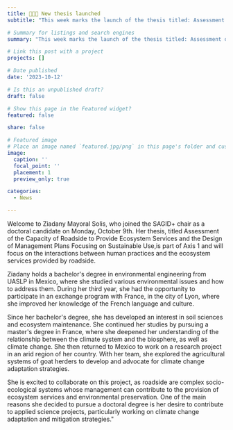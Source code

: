 ```yaml
---
title: 👩🏻‍🏫 New thesis launched
subtitle: "This week marks the launch of the thesis titled: Assessment of Ecosystem Services Provided by Roadside Areas."

# Summary for listings and search engines
summary: "This week marks the launch of the thesis titled: Assessment of Ecosystem Services Provided by Roadside Areas."

# Link this post with a project
projects: []

# Date published
date: '2023-10-12'

# Is this an unpublished draft?
draft: false

# Show this page in the Featured widget?
featured: false

share: false

# Featured image
# Place an image named `featured.jpg/png` in this page's folder and customize its options here.
image:
  caption: ''
  focal_point: ''
  placement: 1
  preview_only: true

categories:
  - News

---
```


Welcome to Ziadany Mayoral Solis, who joined the SAGID+ chair as a doctoral candidate on Monday, October 9th. Her thesis, titled Assessment of the Capacity of Roadside to Provide Ecosystem Services and the Design of Management Plans Focusing on Sustainable Use,is part of Axis 1 and will focus on the interactions between human practices and the ecosystem services provided by roadside.

Ziadany holds a bachelor's degree in environmental engineering from UASLP in Mexico, where she studied various environmental issues and how to address them. During her third year, she had the opportunity to participate in an exchange program with France, in the city of Lyon, where she improved her knowledge of the French language and culture.

Since her bachelor's degree, she has developed an interest in soil sciences and ecosystem maintenance. She continued her studies by pursuing a master's degree in France, where she deepened her understanding of the relationship between the climate system and the biosphere, as well as climate change. She then returned to Mexico to work on a research project in an arid region of her country. With her team, she explored the agricultural systems of goat herders to develop and advocate for climate change adaptation strategies.

She is excited to collaborate on this project, as roadside are complex socio-ecological systems whose management can contribute to the provision of ecosystem services and environmental preservation. One of the main reasons she decided to pursue a doctoral degree is her desire to contribute to applied science projects, particularly working on climate change adaptation and mitigation strategies."